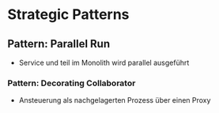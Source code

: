 # Strategic Patterns 



## Pattern: Parallel Run 

  * Service und teil im Monolith wird parallel ausgeführt

### Pattern: Decorating Collaborator

  * Ansteuerung als nachgelagerten Prozess über einen Proxy 
